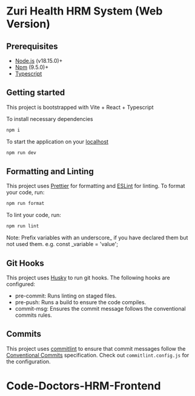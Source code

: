 # Zuri Health HRM System (Web Version)

## Prerequisites

- [Node.js](https://nodejs.org/en/download) (v18.15.0)+
- [Npm](https://www.npmjs.com/get-npm) (9.5.0)+
- [Typescript](https://www.typescriptlang.org/download)

## Getting started

This project is bootstrapped with Vite + React + Typescript

To install necessary dependencies

```bash
npm i
```

To start the application on your [localhost](http://localhost:5173/)

```bash
npm run dev
```

## Formatting and Linting

This project uses [Prettier](https://prettier.io/) for formatting and [ESLint](https://eslint.org/) for linting. To format your code, run:

```bash
npm run format
```

To lint your code, run:

```bash
npm run lint
```

Note: Prefix variables with an underscore\_ if you have declared them but not used them.
e.g. const \_variable = 'value';

## Git Hooks

This project uses [Husky](https://typicode.github.io/husky) to run git hooks. The following hooks are configured:

- pre-commit: Runs linting on staged files.
- pre-push: Runs a build to ensure the code compiles.
- commit-msg: Ensures the commit message follows the conventional commits rules.

## Commits

This project uses [commitlint](https://commitlint.js.org/#/) to ensure that commit messages follow the [Conventional Commits](https://www.conventionalcommits.org/en/v1.0.0/) specification.
Check out `commitlint.config.js` for the configuration.
# Code-Doctors-HRM-Frontend
